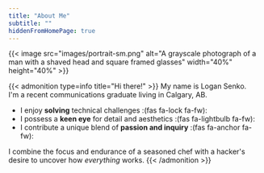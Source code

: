 ```yaml
---
title: "About Me"
subtitle: ""
hiddenFromHomePage: true
---
```

{{< image src="images/portrait-sm.png" alt="A grayscale photograph of a man with a shaved head and square framed glasses" width="40%" height="40%" >}}

{{< admonition type=info title="Hi there!" >}}
My name is Logan Senko. <br>
I'm a recent communications graduate living in Calgary, AB.
* I enjoy **solving** technical challenges :(fas fa-lock fa-fw):
* I possess a **keen eye** for detail and aesthetics :(fas fa-lightbulb fa-fw):
* I contribute a unique blend of **passion and inquiry** :(fas fa-anchor fa-fw):

I combine the focus and endurance of a seasoned chef with a hacker's desire to uncover how *everything* works.
{{< /admonition >}}
